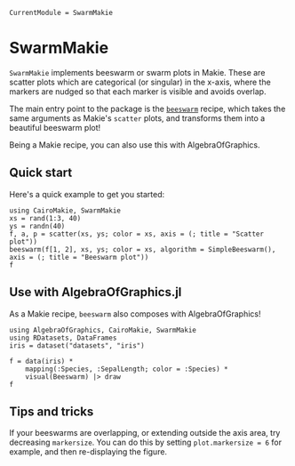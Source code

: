 ```@meta
CurrentModule = SwarmMakie
```

# SwarmMakie

`SwarmMakie` implements beeswarm or swarm plots in Makie.  These are scatter plots which are categorical (or singular) in the x-axis, where the markers are nudged so that each marker is visible and avoids overlap.

The main entry point to the package is the [`beeswarm`](@ref) recipe, which takes the same arguments as Makie's `scatter` plots, and transforms them into a beautiful beeswarm plot!

Being a Makie recipe, you can also use this with AlgebraOfGraphics.

## Quick start

Here's a quick example to get you started:

```@figure quickstart
using CairoMakie, SwarmMakie
xs = rand(1:3, 40)
ys = randn(40)
f, a, p = scatter(xs, ys; color = xs, axis = (; title = "Scatter plot"))
beeswarm(f[1, 2], xs, ys; color = xs, algorithm = SimpleBeeswarm(), axis = (; title = "Beeswarm plot"))
f
```

## Use with AlgebraOfGraphics.jl

As a Makie recipe, `beeswarm` also composes with AlgebraOfGraphics!

```@figure aog
using AlgebraOfGraphics, CairoMakie, SwarmMakie
using RDatasets, DataFrames
iris = dataset("datasets", "iris")

f = data(iris) * 
    mapping(:Species, :SepalLength; color = :Species) * 
    visual(Beeswarm) |> draw
f
```

## Tips and tricks

If your beeswarms are overlapping, or extending outside the axis area, try decreasing `markersize`.  You can do this by setting `plot.markersize = 6` for example, and then re-displaying the figure.

